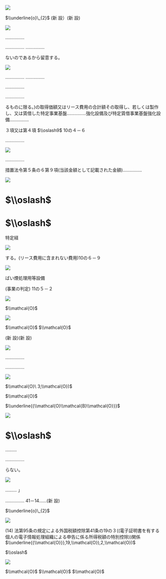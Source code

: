 ![](https://www.nta.go.jp/tmp/2f56a491-f5b1-453f-815a-599b490a13d1/images/0edb7aae00f74f69812100679dcc8550b6f5cad10ce65e50e4b4c745c22472ab.jpg)

$\\underline{o}\_{2}$ (新 設）(新 設)

![](https://www.nta.go.jp/tmp/2f56a491-f5b1-453f-815a-599b490a13d1/images/3490b9006a6ed6ccb137a7bc4794e275271f4b733b125085fd8f9f3166d13187.jpg)

……………

…………… ……………

ないのであるから留意する。

![](https://www.nta.go.jp/tmp/2f56a491-f5b1-453f-815a-599b490a13d1/images/166bd2c2a373c746cd556d26a130175d995946db19f79032ec831c797ee7edd3.jpg)

…………… ……………

……………

……………

るものに限る。)の取得価額又はリース費用の合計額その取得し、若しくは製作し、又は賃借した特定事業基盤……………強化設備及び特定賃借事業基盤強化設備……………

３項又は第４項 $\\oslash9$ 10の４－６

……………

![](https://www.nta.go.jp/tmp/2f56a491-f5b1-453f-815a-599b490a13d1/images/28a89a089e2079df78c877155a54a63ebb2fa29af6ee7a6a83db3fc0336298da.jpg)

……………

措置法令第５条の６第９項(当該金額として記載された金額)……………

![](https://www.nta.go.jp/tmp/2f56a491-f5b1-453f-815a-599b490a13d1/images/2711e207f048c606d5a2149e67b0ac88a9af8f988eab61f1505f34b4771cb1ad.jpg)

# $\\oslash$

# $\\oslash$

特定経

![](https://www.nta.go.jp/tmp/2f56a491-f5b1-453f-815a-599b490a13d1/images/75f153a4110bc5c3936a194b1a9efe584f8ec3dad431c415d044b404673042a3.jpg)

する。(リース費用に含まれない費用)10の６－９

![](https://www.nta.go.jp/tmp/2f56a491-f5b1-453f-815a-599b490a13d1/images/b6ac2e678aa684f477b94a1b8eb86f4dcd75f85640c772ba0f7f77e6e3079f95.jpg)

ばい煙処理用等設備

(事業の判定) 11の５－２

![](https://www.nta.go.jp/tmp/2f56a491-f5b1-453f-815a-599b490a13d1/images/a4332ae2ec6d00111bb1586a0d1ce996574e9366f2ddde7a61dff99074b5322e.jpg)

$\\mathcal{O}$

![](https://www.nta.go.jp/tmp/2f56a491-f5b1-453f-815a-599b490a13d1/images/84b650171428050809ea714644bce624e868dba0bcca9bf300091d5217fc610f.jpg)

$\\mathcal{O}$ $\\mathcal{O}$

(新 設)(新 設)

![](https://www.nta.go.jp/tmp/2f56a491-f5b1-453f-815a-599b490a13d1/images/7b99f0998728559624f3ea0a00fdad9fc54ca0cfa4f7313de58f44fc7d5361bd.jpg)

……………

……………

![](https://www.nta.go.jp/tmp/2f56a491-f5b1-453f-815a-599b490a13d1/images/0dee1302897ac4025c6aa5ff88a8b734a5ab09050bebbaef882e82f1e545f574.jpg)

$\\mathcal{O}\ 3;\\mathcal{O})$

$\\mathcal{O}$

$\\underline{{\\mathcal{O}\\mathcal{B}\\mathcal{O}}}$

![](https://www.nta.go.jp/tmp/2f56a491-f5b1-453f-815a-599b490a13d1/images/f2d33857d4a5b4789ed2c5ed6b0b17a46a494b6d4bc59d03e4122460b386c58a.jpg)

# $\\oslash$

………

……………

らない。

![](https://www.nta.go.jp/tmp/2f56a491-f5b1-453f-815a-599b490a13d1/images/14ae07a5ab2ccbe8c3a7ca74e82cf1b99a0aecf8e5a2794aa04065ec8ece959a.jpg)

……… 」

…………… 41－14……(新 設)

$\\underline{o}\_{2}$

![](https://www.nta.go.jp/tmp/2f56a491-f5b1-453f-815a-599b490a13d1/images/316986c7b3523ddfd8feb2be70b60803987ac7730ca9d2c5a973ee66acee216a.jpg)

(14) 法第95条の規定による外国税額控除第41条の19の３((電子証明書を有する個人の電子情報処理組織による申告に係る所得税額の特別控除))関係 $\\underline{{\\mathcal{O}}},19,\\mathcal{O}),2,\\mathcal{O})$

$\\oslash$

![](https://www.nta.go.jp/tmp/2f56a491-f5b1-453f-815a-599b490a13d1/images/dd0adc24419c65231484e2f582d5b349359fad1b746167672c119c404ddb9e64.jpg)

$\\mathcal{O}$ $\\mathcal{O}$ $\\mathcal{O}$